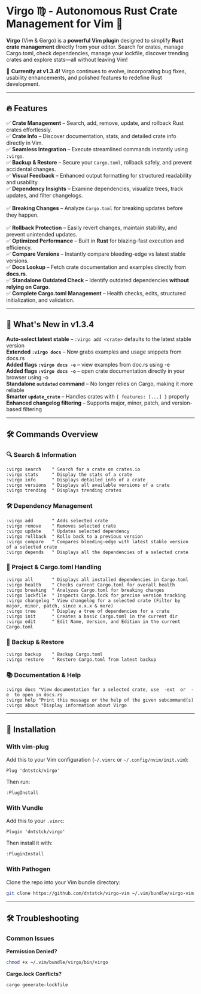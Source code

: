 # **Virgo ♍︎ - Autonomous Rust Crate Management for Vim 🦀**

**Virgo** (Vi~~m~~ & ~~Ca~~rgo) is a **powerful Vim plugin** designed to simplify **Rust crate management** directly from your editor. Search for crates, manage Cargo.toml, check dependencies,
 manage your lockfile, discover trending crates and explore stats—all without leaving Vim!  

🚀 **Currently at v1.3.4!** Virgo continues to evolve, incorporating bug fixes, usability enhancements, and polished features to redefine Rust development.  

---
## 🔥 Features  
✅ **Crate Management** – Search, add, remove, update, and rollback Rust crates effortlessly.<br>
✅ **Crate Info** – Discover documentation, stats, and detailed crate info directly in Vim.<br>
✅ **Seamless Integration** – Execute streamlined commands instantly using `:virgo`.<br>
✅ **Backup & Restore** – Secure your `Cargo.toml`, rollback safely, and prevent accidental changes.<br>
✅ **Visual Feedback** – Enhanced output formatting for structured readability and usability.<br> 
✅ **Dependency Insights** – Examine dependencies, visualize trees, track updates, and filter changelogs.<br>  
✅ **Breaking Changes** – Analyze `Cargo.toml` for breaking updates before they happen.<br>  
✅ **Rollback Protection** – Easily revert changes, maintain stability, and prevent unintended updates.<br>
✅ **Optimized Performance** – Built in **Rust** for blazing-fast execution and efficiency.<br>
✅ **Compare Versions** – Instantly compare bleeding-edge vs latest stable versions.<br>
✅ **Docs Lookup** – Fetch crate documentation and examples directly from **docs.rs**.<br>
✅ **Standalone Outdated Check** – Identify outdated dependencies **without relying on Cargo**.<br>
✅ **Complete Cargo.toml Management** – Health checks, edits, structured initialization, and validation.<br>

---

## 🚀 What's New in v1.3.4  

 **Auto-select latest stable** – `:virgo add <crate>` defaults to the latest stable version <br>
 **Extended `:virgo docs`** – Now grabs examples and usage snippets from docs.rs <br>
 **Added flags `:virgo docs -e`** – view examples from doc.rs using -e<br>
 **Added flags `:virgo docs -o`** – open crate documentation directly in your browser using -o<br>
 **Standalone `outdated` command** – No longer relies on Cargo, making it more reliable  <br>
 **Smarter `update_crate`** – Handles crates with `{ features: [...] }` properly  <br>
 **Enhanced changelog filtering** – Supports major, minor, patch, and version-based filtering  <br>

---

## 🛠️ Commands Overview  

### 🔍 Search & Information  

```vim
:virgo search    " Search for a crate on crates.io  
:virgo stats     " Display the stats of a crate  
:virgo info      " Displays detailed info of a crate  
:virgo versions  " Displays all available versions of a crate  
:virgo trending  " Displays trending crates  
```

### 🛠 Dependency Management  

```vim
:virgo add       " Adds selected crate  
:virgo remove    " Removes selected crate  
:virgo update    " Updates selected dependency  
:virgo rollback  " Rolls back to a previous version  
:virgo compare   " Compares bleeding-edge with latest stable version of a selected crate  
:virgo depends   " Displays all the dependencies of a selected crate  
```

### 📜 Project & Cargo.toml Handling 

```vim
:virgo all       " Displays all installed dependencies in Cargo.toml  
:virgo health    " Checks current Cargo.toml for overall health  
:virgo breaking  " Analyzes Cargo.toml for breaking changes  
:virgo lockfile  " Inspects Cargo.lock for precise version tracking  
:virgo changelog " View changelog for a selected crate (Filter by major, minor, patch, since x.x.x & more)  
:virgo tree      " Display a tree of dependencies for a crate  
:virgo init      " Creates a basic Cargo.toml in the current dir  
:virgo edit      " Edit Name, Version, and Edition in the current Cargo.toml   
```

### 🔄 Backup & Restore  

``` vim
:virgo backup    " Backup Cargo.toml  
:virgo restore   " Restore Cargo.toml from latest backup  
```

### 📚 Documentation & Help  

```vim
:virgo docs "View documentation for a selected crate, use  -ext  or  -e  to open in docs.rs  
:virgo help "Print this message or the help of the given subcommand(s)  
:virgo about "Display information about Virgo  
```

---

## 🚀 Installation  

### **With vim-plug**  

Add this to your Vim configuration (`~/.vimrc` or `~/.config/nvim/init.vim`):
```vim
Plug 'dntstck/virgo'
```
Then run:  
```vim
:PlugInstall
```

### **With Vundle**  

Add this to your `.vimrc`:  
```vim
Plugin 'dntstck/virgo'
```
Then install it with:  
```vim
:PluginInstall
```

### **With Pathogen**  

Clone the repo into your Vim bundle directory:  
```bash
git clone https://github.com/dntstck/virgo-vim ~/.vim/bundle/virgo-vim
```

---

## 🛠️ Troubleshooting  

### **Common Issues**  

**Permission Denied?**  
 
```bash
chmod +x ~/.vim/bundle/virgo/bin/virgo
```

**Cargo.lock Conflicts?**  

```bash
cargo generate-lockfile
```


